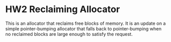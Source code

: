 # HW2 Reclaiming Allocator
This is an allocator that reclaims free blocks of memory. It is an update on a simple pointer-bumping allocator that falls back to pointer-bumping when no reclaimed blocks are large enough to satisfy the request. 
